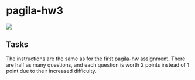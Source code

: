 # pagila-hw3
[![](https://github.com/Asanchez2112/pagila-hw3/workflows/tests/badge.svg)](https://github.com/Asanchez2112/pagila-hw3/actions?query=workflow%3Atests)

## Tasks


The instructions are the same as for the first [pagila-hw](https://github.com/mikeizbicki/pagila-hw) assignment.
There are half as many questions, and each question is worth 2 points instead of 1 point due to their increased difficulty.
